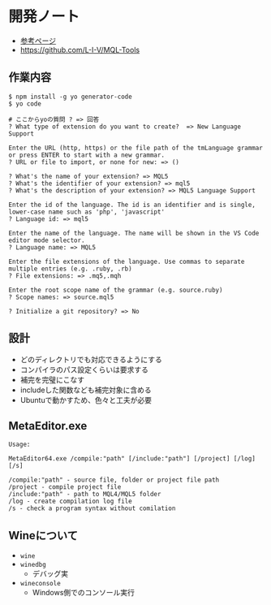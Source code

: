 # 開発ノート

- [参考ページ](https://zenn.dev/daifukuninja/articles/13a35a8bb3a4a1)
- <https://github.com/L-I-V/MQL-Tools>

## 作業内容

```
$ npm install -g yo generator-code
$ yo code

# ここからyoの質問 ? => 回答
? What type of extension do you want to create?  => New Language Support

Enter the URL (http, https) or the file path of the tmLanguage grammar or press ENTER to start with a new grammar.
? URL or file to import, or none for new: => ()

? What's the name of your extension? => MQL5
? What's the identifier of your extension? => mql5
? What's the description of your extension? => MQL5 Language Support

Enter the id of the language. The id is an identifier and is single, lower-case name such as 'php', 'javascript'
? Language id: => mql5

Enter the name of the language. The name will be shown in the VS Code editor mode selector.
? Language name: => MQL5

Enter the file extensions of the language. Use commas to separate multiple entries (e.g. .ruby, .rb)
? File extensions: => .mq5,.mqh

Enter the root scope name of the grammar (e.g. source.ruby)
? Scope names: => source.mql5

? Initialize a git repository? => No
```

## 設計

- どのディレクトリでも対応できるようにする
- コンパイラのパス設定くらいは要求する
- 補完を完璧にこなす
- includeした関数なども補完対象に含める
- Ubuntuで動かすため、色々と工夫が必要

## MetaEditor.exe

```text
Usage:

MetaEditor64.exe /compile:"path" [/include:"path"] [/project] [/log] [/s]

/compile:"path" - source file, folder or project file path
/project - compile project file
/include:"path" - path to MQL4/MQL5 folder
/log - create compilation log file
/s - check a program syntax without comilation
```

## Wineについて

- `wine`
- `winedbg`
  - デバッグ実
- `wineconsole`
  - Windows側でのコンソール実行
